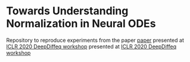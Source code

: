 # Towards Understanding Normalization in Neural ODEs
Repository to reproduce experiments from the paper [paper](https://arxiv.org/abs/2004.09222)
 presented at [ICLR 2020 DeepDiffeq workshop](http://iclr2020deepdiffeq.rice.edu/) 
 presented at [ICLR 2020 DeepDiffeq workshop](http://iclr2020deepdiffeq.rice.edu/) 
